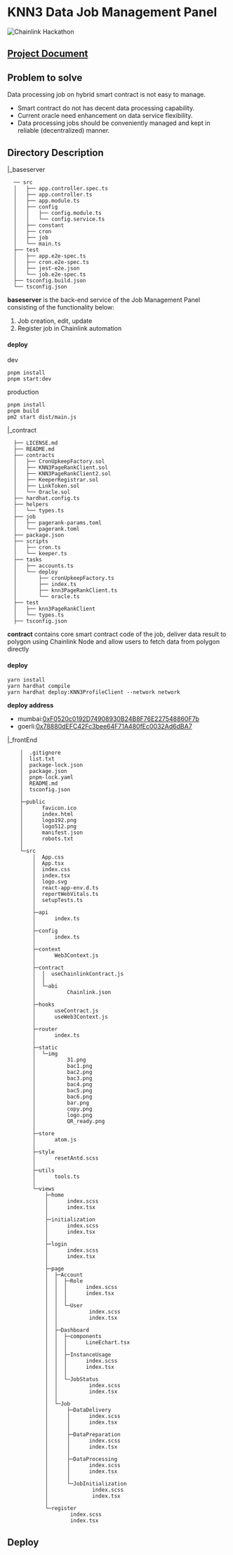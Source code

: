 # KNN3 Data Job Management Panel

![Chainlink Hackathon](https://user-images.githubusercontent.com/73726782/202600684-6af1cad4-5d6f-4b37-9db8-3d3f5ff438ad.jpeg)

## [Project Document](https://docs.google.com/document/d/1ikYChJuXXjDaH_4F2_oQfuXcyZz37IKHIgj4tynmn-U/edit)


## Problem to solve   
Data processing job on hybrid smart contract is not easy to manage.   
- Smart contract do not has decent data processing capability.
- Current oracle need enhancement on data service flexibility.
- Data processing jobs should be conveniently managed and kept in reliable (decentralized) manner.    


## Directory Description    

|_baseserver 
```
  ── src
  │   ├── app.controller.spec.ts
  │   ├── app.controller.ts
  │   ├── app.module.ts
  │   ├── config
  │   │   ├── config.module.ts
  │   │   └── config.service.ts
  │   ├── constant
  │   ├── cron
  │   ├── job
  │   └── main.ts
  ├── test
  │   ├── app.e2e-spec.ts
  │   ├── cron.e2e-spec.ts
  │   ├── jest-e2e.json
  │   └── job.e2e-spec.ts
  ├── tsconfig.build.json
  └── tsconfig.json
 ```
 
 **baseserver** is the back-end service of the Job Management Panel consisting of the functionality below:
  1. Job creation, edit, update
  2. Register job in Chainlink automation
 
 #### deploy
 dev
 ```
 pnpm install
 pnpm start:dev
 ```
 production
 ```
 pnpm install
 pnpm build
 pm2 start dist/main.js
 ```
 
|_contract  
```
  ├── LICENSE.md
  ├── README.md
  ├── contracts
  │   ├── CronUpkeepFactory.sol
  │   ├── KNN3PageRankClient.sol
  │   ├── KNN3PageRankClient2.sol
  │   ├── KeeperRegistrar.sol
  │   ├── LinkToken.sol
  │   └── Oracle.sol
  ├── hardhat.config.ts
  ├── helpers
  │   └── types.ts
  ├── job
  │   ├── pagerank-params.toml
  │   └── pagerank.toml
  ├── package.json
  ├── scripts
  │   ├── cron.ts
  │   └── keeper.ts
  ├── tasks
  │   ├── accounts.ts
  │   └── deploy
  │       ├── cronUpkeepFactory.ts
  │       ├── index.ts
  │       ├── knn3PageRankClient.ts
  │       └── oracle.ts
  ├── test
  │   ├── knn3PageRankClient
  │   └── types.ts
  ├── tsconfig.json
```
**contract** contains core smart contract code of the job, deliver data result to polygon using Chainlink Node and allow users to fetch data from polygon directly

 #### deploy
 ```
 yarn install
 yarn hardhat compile
 yarn hardhat deploy:KNN3ProfileClient --network network
 ```
 
 **deploy address**  
  * mumbai:[0xF0520c0192D74908930B24B8F76E227548860F7b](https://mumbai.polygonscan.com/address/0xF0520c0192D74908930B24B8F76E227548860F7b)
  * goerli:[0x78880dEFC42Fc3bee64F71A480fEc0032Ad6dBA7](https://goerli.etherscan.io/address/0x78880dEFC42Fc3bee64F71A480fEc0032Ad6dBA7)

|_frontEnd    
```
    │  .gitignore
    │  list.txt
    │  package-lock.json
    │  package.json
    │  pnpm-lock.yaml
    │  README.md
    │  tsconfig.json
    │  
    ├─public
    │      favicon.ico
    │      index.html
    │      logo192.png
    │      logo512.png
    │      manifest.json
    │      robots.txt
    │      
    └─src
        │  App.css
        │  App.tsx
        │  index.css
        │  index.tsx
        │  logo.svg
        │  react-app-env.d.ts
        │  reportWebVitals.ts
        │  setupTests.ts
        │  
        ├─api
        │      index.ts
        │      
        ├─config
        │      index.ts
        │      
        ├─context
        │      Web3Context.js
        │      
        ├─contract
        │  │  useChainlinkContract.js
        │  │  
        │  └─abi
        │          Chainlink.json
        │          
        ├─hooks
        │      useContract.js
        │      useWeb3Context.js
        │      
        ├─router
        │      index.ts
        │      
        ├─static
        │  └─img
        │          31.png
        │          bac1.png
        │          bac2.png
        │          bac3.png
        │          bac4.png
        │          bac5.png
        │          bac6.png
        │          bar.png
        │          copy.png
        │          logo.png
        │          QR_ready.png
        │          
        ├─store
        │      atom.js
        │      
        ├─style
        │      resetAntd.scss
        │      
        ├─utils
        │      tools.ts
        │      
        └─views
            ├─home
            │      index.scss
            │      index.tsx
            │      
            ├─initialization
            │      index.scss
            │      index.tsx
            │      
            ├─login
            │      index.scss
            │      index.tsx
            │      
            ├─page
            │  ├─Account
            │  │  ├─Role
            │  │  │      index.scss
            │  │  │      index.tsx
            │  │  │      
            │  │  └─User
            │  │          index.scss
            │  │          index.tsx
            │  │          
            │  ├─Dashboard
            │  │  ├─components
            │  │  │      LineEchart.tsx
            │  │  │      
            │  │  ├─InstanceUsage
            │  │  │      index.scss
            │  │  │      index.tsx
            │  │  │      
            │  │  └─JobStatus
            │  │          index.scss
            │  │          index.tsx
            │  │          
            │  └─Job
            │      ├─DataDelivery
            │      │      index.scss
            │      │      index.tsx
            │      │      
            │      ├─DataPreparation
            │      │      index.scss
            │      │      index.tsx
            │      │      
            │      ├─DataProcessing
            │      │      index.scss
            │      │      index.tsx
            │      │      
            │      └─JobInitialization
            │              index.scss
            │              index.tsx
            │              
            └─register
                    index.scss
                    index.tsx
```

## Deploy

